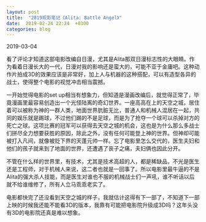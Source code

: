 ```yaml
---
layout: post
title:  "2019观影笔记《Alita: Battle Angel》"
date:  2019-02-24 22:24  +0300
categories: blog
---
```


2019-03-04

看了评论才知道这部电影改编自日漫，尤其是Alita那双日漫标志性的大眼睛。作为看着日漫长大的一代，日漫对我的影响还是蛮大的，可能不亚于金庸吧。这种动作片拍成3D的效果应该是非常好，加上人与机器的这种搭配，可以有造型各异的战士，使得整个电影的视觉冲击相当震撼。

一开始觉得电影的set up相当有想象力，但知道是漫画改编后，就觉得正常了，毕竟漫画里最容易创造出一个光怪陆离的奇幻世界。一座高高在上的天空之城，居住着可以被称为神的一群人类，地面世界肮脏无比，普通人和机械人混居在一起，共同的娱乐就是踢球，不过他们踢的不是足球，而是为了抢夺一个球可以杀掉对方的死亡之球。这项比赛的冠军可以获得去天空之城的机会，这也是为什么那么多战士们拼尽全力想要获胜的原因，除此之外，没有任何可能登上神的世界。但神却可能被打入凡间，就像被贬下界的天蓬元帅一样。忘了电影里怎么交代的，医生夫妇和他们的孩子就来到了地面的世界，还遭遇了丧子之痛，夫妇俩也因此分开。

不管在什么样的世界里，有技术，尤其是技术高超的人，都是稀缺品，不光是医生还是工程师，对于机械人来说，这二者也就是一回事了。所以电影里最牛逼的不是Alita的强大杀人技能，而是医生对谁也不服的机械战士们一声吼，谁不听话以后就不给谁维修了，所有人立马乖乖老实了。

电影都快完了还没看到天空之城的样子，我就估计这得有下一部了，不知道下一部上映的时候我还能不能看3D的版本，我靠有可能把电影院升级成3D吗？这年头没有3D的电影院还真是难以想象。

<!--end-->
